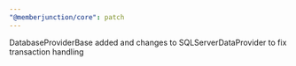 ```yaml
---
"@memberjunction/core": patch
---
```


DatabaseProviderBase added and changes to SQLServerDataProvider to fix transaction handling

